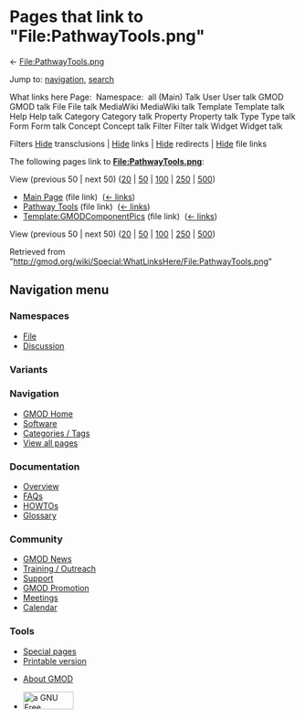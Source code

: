 <div id="mw-page-base" class="noprint">

</div>

<div id="mw-head-base" class="noprint">

</div>

<div id="content" class="mw-body" role="main">

<span id="top"></span>

<div id="mw-js-message" style="display:none;">

</div>



# <span dir="auto">Pages that link to "File:PathwayTools.png"</span>

<div id="bodyContent">

<div id="contentSub">

←
[File:PathwayTools.png](/wiki/File:PathwayTools.png "File:PathwayTools.png")

</div>

<div id="jump-to-nav" class="mw-jump">

Jump to: [navigation](#mw-navigation), [search](#p-search)

</div>

<div id="mw-content-text">

What links here Page:  Namespace:  all (Main) Talk User User talk GMOD
GMOD talk File File talk MediaWiki MediaWiki talk Template Template talk
Help Help talk Category Category talk Property Property talk Type Type
talk Form Form talk Concept Concept talk Filter Filter talk Widget
Widget talk

Filters
[Hide](/mediawiki/index.php?title=Special:WhatLinksHere/File:PathwayTools.png&hidetrans=1 "Special:WhatLinksHere/File:PathwayTools.png")
transclusions \|
[Hide](/mediawiki/index.php?title=Special:WhatLinksHere/File:PathwayTools.png&hidelinks=1 "Special:WhatLinksHere/File:PathwayTools.png")
links \|
[Hide](/mediawiki/index.php?title=Special:WhatLinksHere/File:PathwayTools.png&hideredirs=1 "Special:WhatLinksHere/File:PathwayTools.png")
redirects \|
[Hide](/mediawiki/index.php?title=Special:WhatLinksHere/File:PathwayTools.png&hideimages=1 "Special:WhatLinksHere/File:PathwayTools.png")
file links

The following pages link to
**[File:PathwayTools.png](/wiki/File:PathwayTools.png "File:PathwayTools.png")**:

View (previous 50 \| next 50)
([20](/mediawiki/index.php?title=Special:WhatLinksHere/File:PathwayTools.png&limit=20 "Special:WhatLinksHere/File:PathwayTools.png")
\|
[50](/mediawiki/index.php?title=Special:WhatLinksHere/File:PathwayTools.png&limit=50 "Special:WhatLinksHere/File:PathwayTools.png")
\|
[100](/mediawiki/index.php?title=Special:WhatLinksHere/File:PathwayTools.png&limit=100 "Special:WhatLinksHere/File:PathwayTools.png")
\|
[250](/mediawiki/index.php?title=Special:WhatLinksHere/File:PathwayTools.png&limit=250 "Special:WhatLinksHere/File:PathwayTools.png")
\|
[500](/mediawiki/index.php?title=Special:WhatLinksHere/File:PathwayTools.png&limit=500 "Special:WhatLinksHere/File:PathwayTools.png"))

- [Main Page](/wiki/Main_Page "Main Page") (file link) ‎
  <span class="mw-whatlinkshere-tools">([←
  links](/mediawiki/index.php?title=Special:WhatLinksHere&target=Main+Page "Special:WhatLinksHere"))</span>
- [Pathway Tools](/wiki/Pathway_Tools "Pathway Tools") (file link) ‎
  <span class="mw-whatlinkshere-tools">([←
  links](/mediawiki/index.php?title=Special:WhatLinksHere&target=Pathway+Tools "Special:WhatLinksHere"))</span>
- [Template:GMODComponentPics](/wiki/Template:GMODComponentPics "Template:GMODComponentPics")
  (file link) ‎ <span class="mw-whatlinkshere-tools">([←
  links](/mediawiki/index.php?title=Special:WhatLinksHere&target=Template%3AGMODComponentPics "Special:WhatLinksHere"))</span>

View (previous 50 \| next 50)
([20](/mediawiki/index.php?title=Special:WhatLinksHere/File:PathwayTools.png&limit=20 "Special:WhatLinksHere/File:PathwayTools.png")
\|
[50](/mediawiki/index.php?title=Special:WhatLinksHere/File:PathwayTools.png&limit=50 "Special:WhatLinksHere/File:PathwayTools.png")
\|
[100](/mediawiki/index.php?title=Special:WhatLinksHere/File:PathwayTools.png&limit=100 "Special:WhatLinksHere/File:PathwayTools.png")
\|
[250](/mediawiki/index.php?title=Special:WhatLinksHere/File:PathwayTools.png&limit=250 "Special:WhatLinksHere/File:PathwayTools.png")
\|
[500](/mediawiki/index.php?title=Special:WhatLinksHere/File:PathwayTools.png&limit=500 "Special:WhatLinksHere/File:PathwayTools.png"))

</div>

<div class="printfooter">

Retrieved from
"<http://gmod.org/wiki/Special:WhatLinksHere/File:PathwayTools.png>"

</div>

<div id="catlinks" class="catlinks catlinks-allhidden">

</div>

<div class="visualClear">

</div>

</div>

</div>

<div id="mw-navigation">

## Navigation menu

<div id="mw-head">



<div id="left-navigation">

<div id="p-namespaces" class="vectorTabs" role="navigation"
aria-labelledby="p-namespaces-label">

### Namespaces

- <span id="ca-nstab-image"><a href="/wiki/File:PathwayTools.png" accesskey="c"
  title="View the file page [c]">File</a></span>
- <span id="ca-talk"><a
  href="/mediawiki/index.php?title=File_talk:PathwayTools.png&amp;action=edit&amp;redlink=1"
  accesskey="t"
  title="Discussion about the content page [t]">Discussion</a></span>

</div>

<div id="p-variants" class="vectorMenu emptyPortlet" role="navigation"
aria-labelledby="p-variants-label">

### 

### Variants[](#)

<div class="menu">

</div>

</div>

</div>

<div id="right-navigation">





</div>



</div>

</div>

</div>

<div id="mw-panel">

<div id="p-logo" role="banner">

<a href="/wiki/Main_Page"
style="background-image: url(http://gmod.org/images/GMOD-cogs.png);"
title="Visit the main page"></a>

</div>

<div id="p-Navigation" class="portal" role="navigation"
aria-labelledby="p-Navigation-label">

### Navigation

<div class="body">

- <span id="n-GMOD-Home">[GMOD Home](/wiki/Main_Page)</span>
- <span id="n-Software">[Software](/wiki/GMOD_Components)</span>
- <span id="n-Categories-.2F-Tags">[Categories /
  Tags](/wiki/Categories)</span>
- <span id="n-View-all-pages">[View all
  pages](/wiki/Special:AllPages)</span>

</div>

</div>

<div id="p-Documentation" class="portal" role="navigation"
aria-labelledby="p-Documentation-label">

### Documentation

<div class="body">

- <span id="n-Overview">[Overview](/wiki/Overview)</span>
- <span id="n-FAQs">[FAQs](/wiki/Category:FAQ)</span>
- <span id="n-HOWTOs">[HOWTOs](/wiki/Category:HOWTO)</span>
- <span id="n-Glossary">[Glossary](/wiki/Glossary)</span>

</div>

</div>

<div id="p-Community" class="portal" role="navigation"
aria-labelledby="p-Community-label">

### Community

<div class="body">

- <span id="n-GMOD-News">[GMOD News](/wiki/GMOD_News)</span>
- <span id="n-Training-.2F-Outreach">[Training /
  Outreach](/wiki/Training_and_Outreach)</span>
- <span id="n-Support">[Support](/wiki/Support)</span>
- <span id="n-GMOD-Promotion">[GMOD
  Promotion](/wiki/GMOD_Promotion)</span>
- <span id="n-Meetings">[Meetings](/wiki/Meetings)</span>
- <span id="n-Calendar">[Calendar](/wiki/Calendar)</span>

</div>

</div>

<div id="p-tb" class="portal" role="navigation"
aria-labelledby="p-tb-label">

### Tools

<div class="body">

- <span id="t-specialpages"><a href="/wiki/Special:SpecialPages" accesskey="q"
  title="A list of all special pages [q]">Special pages</a></span>
- <span id="t-print"><a
  href="/mediawiki/index.php?title=Special:WhatLinksHere/File:PathwayTools.png&amp;printable=yes"
  rel="alternate" accesskey="p"
  title="Printable version of this page [p]">Printable version</a></span>

</div>

</div>

</div>

</div>

<div id="footer" role="contentinfo">

- <span id="footer-places-about">[About
  GMOD](/wiki/GMOD:About "GMOD:About")</span>

<!-- -->

- <span id="footer-copyrightico">[<img src="http://www.gnu.org/graphics/gfdl-logo-small.png" width="88"
  height="31" alt="a GNU Free Documentation License" />](http://www.gnu.org/licenses/fdl-1.3.html)</span>


<div style="clear:both">

</div>

</div>
